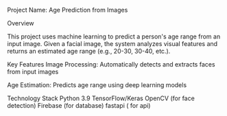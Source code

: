 Project Name: Age Prediction from Images

Overview

This project uses machine learning to predict a person's age range from an input image. Given a facial image, the system analyzes visual features and returns an estimated age range (e.g., 20-30, 30-40, etc.).

Key Features
Image Processing: Automatically detects and extracts faces from input images

Age Estimation: Predicts age range using deep learning models



Technology Stack
Python 3.9
TensorFlow/Keras 
OpenCV (for face detection)
Firebase (for database)
fastapi ( for api)


